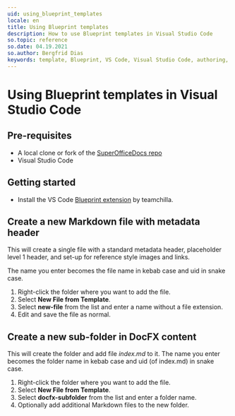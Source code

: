 ```yaml
---
uid: using_blueprint_templates
locale: en
title: Using Blueprint templates
description: How to use Blueprint templates in Visual Studio Code
so.topic: reference
so.date: 04.19.2021
so.author: Bergfrid Dias
keywords: template, Blueprint, VS Code, Visual Studio Code, authoring, tools, contribution
---
```


# Using Blueprint templates in Visual Studio Code

## Pre-requisites

* A local clone or fork of the [SuperOfficeDocs repo][1]
* Visual Studio Code

## Getting started

* Install the VS Code [Blueprint extension][2] by teamchilla.

## Create a new Markdown file with metadata header

This will create a single file with a standard metadata header, placeholder level 1 header, and set-up for reference style images and links.

The name you enter becomes the file name in kebab case and uid in snake case.

1. Right-click the folder where you want to add the file.
2. Select **New File from Template**.
3. Select **new-file** from the list and enter a name without a file extension.
4. Edit and save the file as normal.

## Create a new sub-folder in DocFX content

This will create the folder and add file *index.md* to it. The name you enter becomes the folder name in kebab case and uid (of index.md) in snake case.

1. Right-click the folder where you want to add the file.
2. Select **New File from Template**.
3. Select **docfx-subfolder** from the list and enter a folder name.
4. Optionally add additional Markdown files to the new folder.

<!-- Referenced links-->
[1]: https://github.com/SuperOfficeDocs
[2]: https://marketplace.visualstudio.com/items?itemName=teamchilla.blueprint
